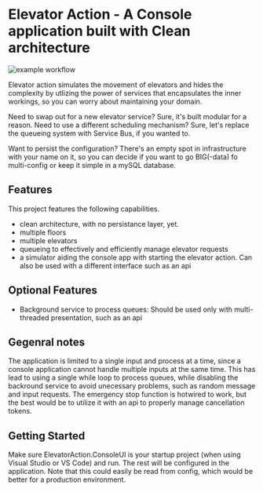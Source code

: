 # Elevator Action - A Console application built with Clean architecture

![example workflow](https://github.com/github/docs/actions/workflows/main.yml/badge.svg)

Elevator action simulates the movement of elevators and hides the complexity by utlizing the power of services that encapsulates the inner workings, so you can worry about maintaining your domain.

Need to swap out for a new elevator service? Sure, it's built modular for a reason. Need to use a different scheduling mechanism? Sure, let's replace the queueing system with Service Bus, if you wanted to.

Want to persist the configuration? There's an empty spot in infrastructure with your name on it, so you can decide if you want to go BIG(-data) fo multi-config or keep it simple in a mySQL database.

## Features

This project features the following capabilities.

- clean architecture, with no persistance layer, yet.
- multiple floors
- multiple elevators
- queueing to effectively and efficiently manage elevator requests
- a simulator aiding the console app with starting the elevator action. Can also be used with a different interface such as an api

## Optional Features
- Background service to process queues: Should be used only with multi-threaded presentation, such as an api

## Gegenral notes

The application is limited to a single input and process at a time, since a console application cannot handle multiple inputs at the same time.
This has lead to using a single while loop to process queues, while disabling the backround service to avoid unecessary problems, such as random message and input requests.
The emergency stop function is hotwired to work, but the best would be to utilize it with an api to properly manage cancellation tokens.

## Getting Started

Make sure ElevatorAction.ConsoleUI is your startup project (when using Visual Studio or VS Code) and run. The rest will be configured in the application.
Note that this could easily be read from config, which would be better for a production environment.
